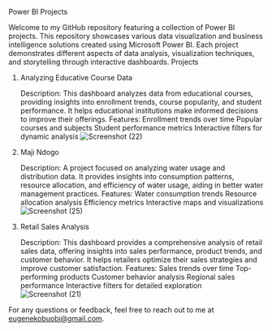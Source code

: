 Power BI Projects

Welcome to my GitHub repository featuring a collection of Power BI projects. This repository showcases various data visualization and business intelligence solutions created using Microsoft Power BI. Each project demonstrates different aspects of data analysis, visualization techniques, and storytelling through interactive dashboards.
Projects

1. Analyzing Educative Course Data

    Description: This dashboard analyzes data from educational courses, providing insights into enrollment trends, course popularity, and student performance. It helps educational institutions make informed decisions to improve their offerings.
    Features:
        Enrollment trends over time
        Popular courses and subjects
        Student performance metrics
        Interactive filters for dynamic analysis
![Screenshot (22)](https://github.com/treasureeye2000/Power_Bi/assets/130751610/52af956b-cfed-478e-bd2f-057e6eff3140)

2. Maji Ndogo

    Description: A project focused on analyzing water usage and distribution data. It provides insights into consumption patterns, resource allocation, and efficiency of water usage, aiding in better water management practices.
    Features:
        Water consumption trends
        Resource allocation analysis
        Efficiency metrics
        Interactive maps and visualizations
   ![Screenshot (25)](https://github.com/treasureeye2000/Power_Bi/assets/130751610/4d660fe7-06e9-495d-8c0c-c1e1caf4a8f1)


4. Retail Sales Analysis

    Description: This dashboard provides a comprehensive analysis of retail sales data, offering insights into sales performance, product trends, and customer behavior. It helps retailers optimize their sales strategies and improve customer satisfaction.
    Features:
        Sales trends over time
        Top-performing products
        Customer behavior analysis
        Regional sales performance
        Interactive filters for detailed exploration
   ![Screenshot (21)](https://github.com/treasureeye2000/Power_Bi/assets/130751610/269b23eb-7a3a-4a5e-9169-7e69f6955b55)


For any questions or feedback, feel free to reach out to me at eugenekobuobi@gmail.com.
